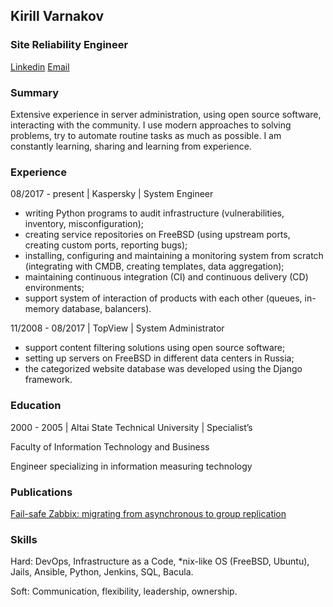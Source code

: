 ## Kirill Varnakov
### Site Reliability Engineer

[Linkedin](https://www.linkedin.com/in/kvarnakov/) [Email](mailto:kirill@varnakov.com)

### Summary

Extensive experience in server administration, using open source software, interacting with the community.
I use modern approaches to solving problems, try to automate routine tasks as much as possible.
I am constantly learning, sharing and learning from experience.

### Experience

08/2017 - present | Kaspersky | System Engineer
- writing Python programs to audit infrastructure (vulnerabilities, inventory, misconfiguration);
- creating service repositories on FreeBSD (using upstream ports, creating custom ports, reporting bugs);
- installing, configuring and maintaining a monitoring system from scratch (integrating with CMDB, creating templates, data aggregation);
- maintaining continuous integration (CI) and continuous delivery (CD) environments;
- support system of interaction of products with each other (queues, in-memory database, balancers).

11/2008 - 08/2017 | TopView | System Administrator
- support content filtering solutions using open source software;
- setting up servers on FreeBSD in different data centers in Russia;
- the categorized website database was developed using the Django framework.

### Education

2000 - 2005 | Altai State Technical University | Specialist’s

Faculty of Information Technology and Business

Engineer specializing in information measuring technology

### Publications

[Fail-safe Zabbix: migrating from asynchronous to group replication](https://habr.com/ru/post/557662/)

### Skills

Hard: DevOps, Infrastructure as a Code, *nix-like OS (FreeBSD, Ubuntu), Jails, Ansible, Python, Jenkins, SQL, Bacula.

Soft: Communication, flexibility, leadership, ownership.
